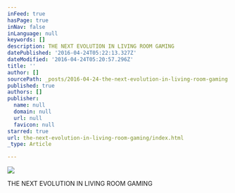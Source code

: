 ```yaml
---
inFeed: true
hasPage: true
inNav: false
inLanguage: null
keywords: []
description: THE NEXT EVOLUTION IN LIVING ROOM GAMING
datePublished: '2016-04-24T05:22:13.327Z'
dateModified: '2016-04-24T05:20:57.296Z'
title: ''
author: []
sourcePath: _posts/2016-04-24-the-next-evolution-in-living-room-gaming.md
published: true
authors: []
publisher:
  name: null
  domain: null
  url: null
  favicon: null
starred: true
url: the-next-evolution-in-living-room-gaming/index.html
_type: Article

---
```

![](https://the-grid-user-content.s3-us-west-2.amazonaws.com/f6237e81-904a-4947-a513-09a6951bd8c0.jpg)

THE NEXT EVOLUTION IN LIVING ROOM GAMING